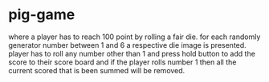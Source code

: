 # pig-game
where a player has to reach 100 point by rolling a fair die. for each randomly generator number between 1 and 6 a respective die image is presented. player has to roll any number other than 1 and press hold button to add the score to their score board and if the player rolls number 1 then all the current scored that is been summed will be removed.
